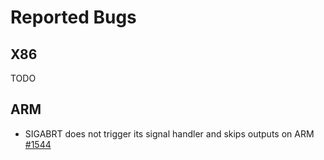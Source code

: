 # Reported Bugs

## X86

TODO

## ARM

- SIGABRT does not trigger its signal handler and skips outputs on ARM [#1544](https://github.com/gem5/gem5/issues/1544)
